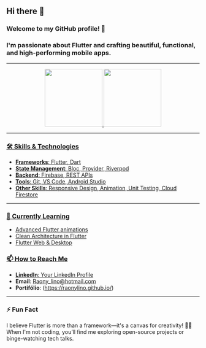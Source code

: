 ## Hi there 👋 ##

### Welcome to my GitHub profile! 🚀  
### I'm passionate about **Flutter** and crafting beautiful, functional, and high-performing mobile apps.
---

<div align="center">
  <a href="https://github.com/raonylino">
  <img  height="150em" src="https://github-readme-stats.vercel.app/api?username=raonylino&show_icons=true&theme=dark&include_all_commits=true&count_private=true"/>
  <img height="150em" src="https://github-readme-stats.vercel.app/api/top-langs/?username=raonylino&layout=compact&langs_count=7&theme=dark"/>
</div>

---
### 🛠️ Skills & Technologies
- **Frameworks**: Flutter, Dart
- **State Management**: Bloc, Provider, Riverpod
- **Backend**: Firebase, REST APIs
- **Tools**: Git, VS Code, Android Studio
- **Other Skills**: Responsive Design, Animation, Unit Testing, Cloud Firestore

---

### 🌱 Currently Learning
- Advanced Flutter animations
- Clean Architecture in Flutter
- Flutter Web & Desktop


### 📫 How to Reach Me
- **LinkedIn**: [Your LinkedIn Profile](https://www.linkedin.com/in/raony-lino-7011a1237/)
- **Email**: Raony_lino@hotmail.com
- **Portifólio**: (https://raonylino.github.io/)

---

### ⚡ Fun Fact
I believe Flutter is more than a framework—it's a canvas for creativity! 🎨✨  
When I'm not coding, you’ll find me exploring open-source projects or binge-watching tech talks.


